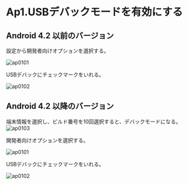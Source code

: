 # Ap1.USBデバックモードを有効にする

## Android 4.2 以前のバージョン

設定から開発者向けオプションを選択する。

![ap0101](img-appendix01/ap0101.png) 

USBデバックにチェックマークをいれる。

![ap0102](img-appendix01/ap0102.png)

## Android 4.2 以降のバージョン
端末情報を選択し、ビルド番号を10回選択すると、デバックモードになる。
![ap0103](img-appendix01/ap0103.png)

開発者向けオプションを選択する。

![ap0101](img-appendix01/ap0101.png) 

USBデバックにチェックマークをいれる。

![ap0102](img-appendix01/ap0102.png)